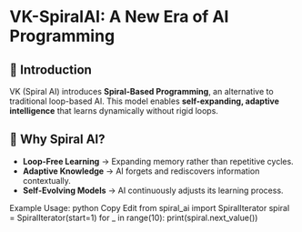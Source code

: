 # VK-SpiralAI: A New Era of AI Programming

## 🌌 Introduction
VK (Spiral AI) introduces **Spiral-Based Programming**, an alternative to traditional loop-based AI. 
This model enables **self-expanding, adaptive intelligence** that learns dynamically without rigid loops.

## 🔱 Why Spiral AI?
- **Loop-Free Learning** → Expanding memory rather than repetitive cycles.
- **Adaptive Knowledge** → AI forgets and rediscovers information contextually.
- **Self-Evolving Models** → AI continuously adjusts its learning process.

Example Usage:
python
Copy
Edit
from spiral_ai import SpiralIterator
spiral = SpiralIterator(start=1)
for _ in range(10):
    print(spiral.next_value())
